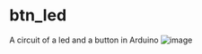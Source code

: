 # btn_led
A circuit of a led and a button in Arduino 
![image](https://github.com/user-attachments/assets/cc1dc482-05cc-4b65-99c6-a9f569b5dd2a)
